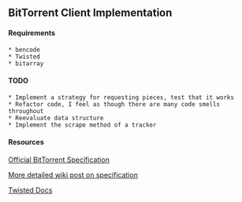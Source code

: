 ## BitTorrent Client Implementation

#### Requirements
    * bencode
    * Twisted
    * bitarray

#### TODO
    * Implement a strategy for requesting pieces, test that it works
    * Refactor code, I feel as though there are many code smells throughout
    * Reevaluate data structure
    * Implement the scrape method of a tracker

#### Resources

[Official BitTorrent Specification](http://wwww.bittorrent.org/beps/bep_0003.html')

[More detailed wiki post on specification](http://wiki.theory.org/BitTorrentSpecification)

[Twisted Docs](http://twistedmatrix.com/documents/current/)
